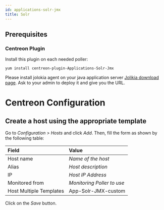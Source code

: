 ```yaml
---
id: applications-solr-jmx
title: Solr
---
```


## Prerequisites

### Centreon Plugin

Install this plugin on each needed poller:

``` shell
yum install centreon-plugin-Applications-Solr-Jmx
```

Please install jolokia agent on your java application server [Jolikia download
page](https://jolokia.org/download). Ask to your admin to deploy it and
give you the URL.

# Centreon Configuration

## Create a host using the appropriate template

Go to *Configuration \> Hosts* and click *Add*. Then, fill the form as shown by
the following table:

| Field                                | Value                      |
| :----------------------------------- | :------------------------- |
| Host name                            | *Name of the host*         |
| Alias                                | *Host description*         |
| IP                                   | *Host IP Address*          |
| Monitored from                       | *Monitoring Poller to use* |
| Host Multiple Templates              | App-Solr-JMX-custom        |

Click on the *Save* button.
